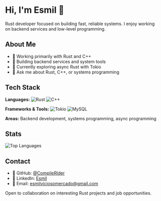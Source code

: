 # Hi, I'm Esmil 👋

Rust developer focused on building fast, reliable systems. I enjoy working on backend services and low-level programming.

## About Me

- 🦀 Working primarily with Rust and C++
- 🔧 Building backend services and system tools
- 🌱 Currently exploring async Rust with Tokio
- 💬 Ask me about Rust, C++, or systems programming

## Tech Stack

**Languages:** 
![Rust](https://img.shields.io/badge/Rust-000000?style=flat&logo=rust&logoColor=white)
![C++](https://img.shields.io/badge/C++-00599C?style=flat&logo=cplusplus&logoColor=white)

**Frameworks & Tools:** 
![Tokio](https://img.shields.io/badge/Tokio-000000?style=flat&logo=rust&logoColor=white)
![MySQL](https://img.shields.io/badge/MySQL-4479A1?style=flat&logo=mysql&logoColor=white)

**Areas:** Backend development, systems programming, async programming

## Stats

![Top Languages](https://github-readme-stats.vercel.app/api/top-langs/?username=CompileRIder&layout=compact&theme=dark)

## Contact

- 🐙 GitHub: [@CompileRIder](https://github.com/CompileRIder)
- 💼 LinkedIn: [Esmil](https://www.linkedin.com/in/esmil-vicioso-mercado-7885b9388/)
- 📧 Email: esmilviciosomercado@gmail.com

Open to collaboration on interesting Rust projects and job opportunities.
